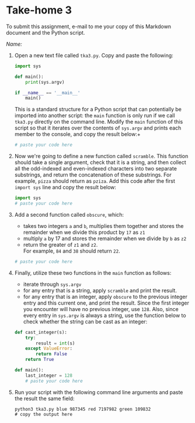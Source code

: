 # Take-home 3
To submit this assignment, e-mail to me your copy of this Markdown document and the Python script.

*Name:*


1. Open a new text file called `tka3.py`.  Copy and paste the following:
   ```python
   import sys
   
   def main():
       print(sys.argv)
   
   if __name__ == '__main__'
       main()
   ```
   This is a standard structure for a Python script that can potentially be imported into another script: the `main` function is only run if we call `tka3.py` directly on the command line.  Modify the `main` function of this script so that it iterates over the contents of `sys.argv` and prints each member to the console, and copy the result below:+
   ```python
   # paste your code here
   ```

2. Now we're going to define a new function called `scramble`.  This function should take a single argument, check that it is a string, and then collect all the odd-indexed and even-indexed characters into two separate substrings, and return the concatenation of these substrings.  For example, `pizza` should return as `pziza`.  Add this code after the first `import sys` line and copy the result below:
   ```python
   import sys
   # paste your code here
   ```
   
3. Add a second function called `obscure`, which:
   * takes two integers `a` and `b`, multiplies them together and stores the remainder when we divide this product by `17` as `z1`
   * multiply `a` by 17 and stores the remainder when we divide by `b` as `z2`
   * return the greater of `z1` and `z2`.  
   For example, `84` and `38` should return `22`.
   ```python
   # paste your code here
   ```

4. Finally, utilize these two functions in the `main` function as follows:
   * iterate through `sys.argv`
   * for any entry that is a string, apply `scramble` and print the result.
   * for any entry that is an integer, apply `obscure` to the previous integer entry and this current one, and print the result.  Since the first integer you encounter will have no previous integer, use `128`.  Also, since every entry in `sys.argv` is always a string, use the function below to check whether the string can be cast as an integer:
   ```python
   def cast_integer(s):
       try:
           result = int(s)
       except ValueError:
           return False
       return True
   
   def main():
       last_integer = 128
       # paste your code here
   ```

5. Run your script with the following command line arguments and paste the result the same field:
   ```shell
   python3 tka3.py blue 987345 red 7197982 green 109832
   # copy the output here
   ```
